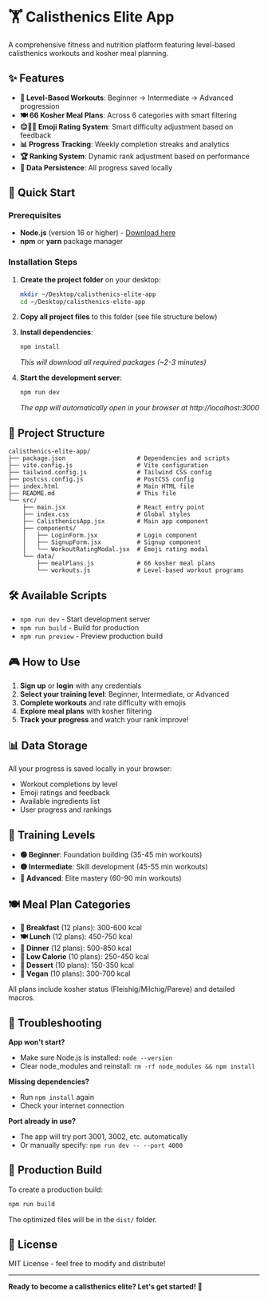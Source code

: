 # 🏋️ Calisthenics Elite App

A comprehensive fitness and nutrition platform featuring level-based calisthenics workouts and kosher meal planning.

## ✨ Features

- **🎯 Level-Based Workouts**: Beginner → Intermediate → Advanced progression
- **🍽️ 66 Kosher Meal Plans**: Across 6 categories with smart filtering
- **😌🙂🥵 Emoji Rating System**: Smart difficulty adjustment based on feedback
- **📊 Progress Tracking**: Weekly completion streaks and analytics
- **🏆 Ranking System**: Dynamic rank adjustment based on performance
- **🔄 Data Persistence**: All progress saved locally

## 🚀 Quick Start

### Prerequisites
- **Node.js** (version 16 or higher) - [Download here](https://nodejs.org/)
- **npm** or **yarn** package manager

### Installation Steps

1. **Create the project folder** on your desktop:
   ```bash
   mkdir ~/Desktop/calisthenics-elite-app
   cd ~/Desktop/calisthenics-elite-app
   ```

2. **Copy all project files** to this folder (see file structure below)

3. **Install dependencies**:
   ```bash
   npm install
   ```
   *This will download all required packages (~2-3 minutes)*

4. **Start the development server**:
   ```bash
   npm run dev
   ```
   *The app will automatically open in your browser at http://localhost:3000*

## 📁 Project Structure

```
calisthenics-elite-app/
├── package.json                    # Dependencies and scripts
├── vite.config.js                  # Vite configuration
├── tailwind.config.js              # Tailwind CSS config
├── postcss.config.js               # PostCSS config
├── index.html                      # Main HTML file
├── README.md                       # This file
└── src/
    ├── main.jsx                    # React entry point
    ├── index.css                   # Global styles
    ├── CalisthenicsApp.jsx         # Main app component
    ├── components/
    │   ├── LoginForm.jsx           # Login component
    │   ├── SignupForm.jsx          # Signup component
    │   └── WorkoutRatingModal.jsx  # Emoji rating modal
    └── data/
        ├── mealPlans.js            # 66 kosher meal plans
        └── workouts.js             # Level-based workout programs
```

## 🛠️ Available Scripts

- `npm run dev` - Start development server
- `npm run build` - Build for production
- `npm run preview` - Preview production build

## 🎮 How to Use

1. **Sign up** or **login** with any credentials
2. **Select your training level**: Beginner, Intermediate, or Advanced  
3. **Complete workouts** and rate difficulty with emojis
4. **Explore meal plans** with kosher filtering
5. **Track your progress** and watch your rank improve!

## 📊 Data Storage

All your progress is saved locally in your browser:
- Workout completions by level
- Emoji ratings and feedback
- Available ingredients list
- User progress and rankings

## 🎯 Training Levels

- **🟢 Beginner**: Foundation building (35-45 min workouts)
- **🟡 Intermediate**: Skill development (45-55 min workouts)  
- **🔴 Advanced**: Elite mastery (60-90 min workouts)

## 🍽️ Meal Plan Categories

- **🌅 Breakfast** (12 plans): 300-600 kcal
- **🍽️ Lunch** (12 plans): 450-750 kcal
- **🌙 Dinner** (12 plans): 500-850 kcal
- **🥗 Low Calorie** (10 plans): 250-450 kcal
- **🍰 Dessert** (10 plans): 150-350 kcal
- **🌱 Vegan** (10 plans): 300-700 kcal

All plans include kosher status (Fleishig/Milchig/Pareve) and detailed macros.

## 🔧 Troubleshooting

**App won't start?**
- Make sure Node.js is installed: `node --version`
- Clear node_modules and reinstall: `rm -rf node_modules && npm install`

**Missing dependencies?**
- Run `npm install` again
- Check your internet connection

**Port already in use?**
- The app will try port 3001, 3002, etc. automatically
- Or manually specify: `npm run dev -- --port 4000`

## 🚀 Production Build

To create a production build:
```bash
npm run build
```

The optimized files will be in the `dist/` folder.

## 📝 License

MIT License - feel free to modify and distribute!

---

**Ready to become a calisthenics elite? Let's get started! 💪**